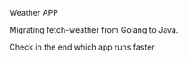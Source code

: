 Weather APP

Migrating fetch-weather from Golang to Java. 

Check in the end which app runs faster

